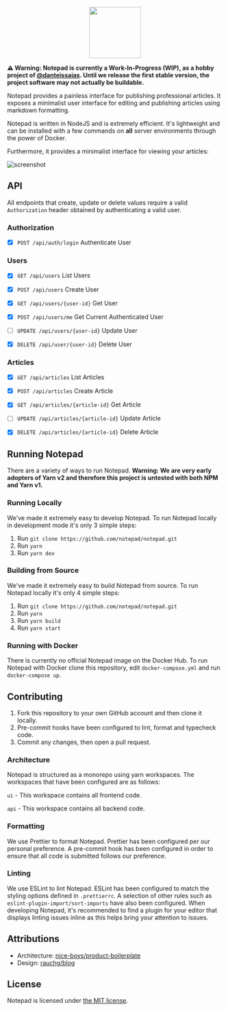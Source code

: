<p align="center">
  <img src="https://i.imgur.com/IoHETwA.png" height="120" />
</p>

**⚠️ Warning: Notepad is currently a Work-In-Progress (WIP), as a hobby project of [@danteissaias](https://github.com/danteissaias). Until we release the first stable version, the project software may not actually be buildable.**

Notepad provides a painless interface for publishing professional articles. It exposes a minimalist user interface for editing and publishing articles using markdown formatting.

Notepad is written in NodeJS and is extremely efficient. It's lightweight and can be installed with a few commands on **all** server environments through the power of Docker.

Furthermore, it provides a minimalist interface for viewing your articles:

![screenshot](https://i.imgur.com/VdghQLF.png)

## API

All endpoints that create, update or delete values require a valid `Authorization` header obtained by authenticating a valid user.

### Authorization

- [x] `POST /api/auth/login` Authenticate User

### Users

- [x] `GET /api/users` List Users

- [x] `POST /api/users` Create User

- [x] `GET /api/users/{user-id}` Get User

- [x] `POST /api/users/me` Get Current Authenticated User

- [ ] `UPDATE /api/users/{user-id}` Update User

- [x] `DELETE /api/user/{user-id}` Delete User

### Articles

- [x] `GET /api/articles` List Articles

- [x] `POST /api/articles` Create Article

- [x] `GET /api/articles/{article-id}` Get Article

- [ ] `UPDATE /api/articles/{article-id}` Update Article

- [x] `DELETE /api/articles/{article-id}` Delete Article

## Running Notepad

There are a variety of ways to run Notepad. **Warning: We are very early adopters of Yarn v2 and therefore this project is untested with both NPM and Yarn v1.**

### Running Locally

We've made it extremely easy to develop Notepad. To run Notepad locally in development mode it's only 3 simple steps:

1. Run `git clone https://github.com/notepad/notepad.git`
2. Run `yarn`
3. Run `yarn dev`

### Building from Source

We've made it extremely easy to build Notepad from source. To run Notepad locally it's only 4 simple steps:

1. Run `git clone https://github.com/notepad/notepad.git`
2. Run `yarn`
3. Run `yarn build`
4. Run `yarn start`

### Running with Docker

There is currently no official Notepad image on the Docker Hub. To run Notepad with Docker clone this repository, edit `docker-compose.yml` and run `docker-compose up`.

## Contributing

1. Fork this repository to your own GitHub account and then clone it locally.
2. Pre-commit hooks have been configured to lint, format and typecheck code.
3. Commit any changes, then open a pull request.

### Architecture

Notepad is structured as a monorepo using yarn workspaces. The workspaces that have been configured are as follows:

`ui` - This workspace contains all frontend code.

`api` - This workspace contains all backend code.

### Formatting

We use Prettier to format Notepad. Prettier has been configured per our personal preference. A pre-commit hook has been configured in order to ensure that all code is submitted follows our preference.

### Linting

We use ESLint to lint Notepad. ESLint has been configured to match the styling options defined in `.prettierrc`. A selection of other rules such as `eslint-plugin-import/sort-imports` have also been configured. When developing Notepad, it's recommended to find a plugin for your editor that displays linting issues inline as this helps bring your attention to issues.

## Attributions

- Architecture: [nice-boys/product-boilerplate](https://github.com/nice-boys/product-boilerplate)
- Design: [rauchg/blog](https://github.com/rauchg/blog)

## License

Notepad is licensed under [the MIT license](LICENSE.md).

[i12]: https://github.com/notepad/notepad/issues/12

